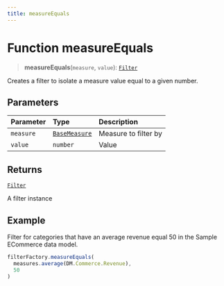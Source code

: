 ```yaml
---
title: measureEquals
---
```


# Function measureEquals

> **measureEquals**(`measure`, `value`): [`Filter`](../../../interfaces/interface.Filter.md)

Creates a filter to isolate a measure value equal to a given number.

## Parameters

| Parameter | Type | Description |
| :------ | :------ | :------ |
| `measure` | [`BaseMeasure`](../../../interfaces/interface.BaseMeasure.md) | Measure to filter by |
| `value` | `number` | Value |

## Returns

[`Filter`](../../../interfaces/interface.Filter.md)

A filter instance

## Example

Filter for categories that have an average revenue equal 50 in the Sample ECommerce data model.
```ts
filterFactory.measureEquals(
  measures.average(DM.Commerce.Revenue),
  50
)
```
